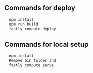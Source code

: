 ## Commands for deploy

```bash
  npm install
  npm run build
  fastly compute deploy
```
    
## Commands for local setup

```bash
  npm install
  Remove bin folder and 
  fastly compute serve
```
